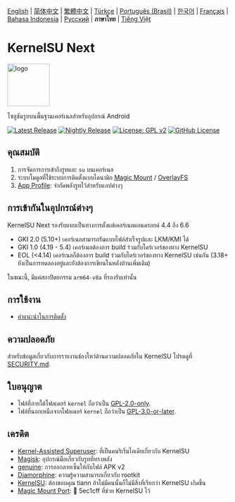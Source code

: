 [English](README.md) | [简体中文](README_CN.md) | [繁體中文](README_TW.md) | [Türkçe](README_TR.md) | [Português (Brasil)](README_PT-BR.md) | [한국어](README_KO.md) | [Français](README_FR.md) | [Bahasa Indonesia](README_ID.md) | [Русский](README_RU.md) | **ภาษาไทย** | [Tiếng Việt](README_VI.md)

# KernelSU Next

<img src="/assets/kernelsu_next.png" style="width: 96px;" alt="logo">

โซลูชันรูทบนพื้นฐานเคอร์เนลสำหรับอุปกรณ์ Android

[![Latest Release](https://img.shields.io/github/v/release/KernelSU-Next/KernelSU-Next?label=Release&logo=github)](https://github.com/KernelSU-Next/KernelSU-Next/releases/latest)
[![Nightly Release](https://img.shields.io/badge/Nightly%20Release-gray?logo=hackthebox&logoColor=fff)](https://nightly.link/KernelSU-Next/KernelSU-Next/workflows/build-manager-ci/next/Manager)
[![License: GPL v2](https://img.shields.io/badge/License-GPL%20v2-orange.svg?logo=gnu)](https://www.gnu.org/licenses/old-licenses/gpl-2.0.en.html)
[![GitHub License](https://img.shields.io/github/license/KernelSU-Next/KernelSU-Next?logo=gnu)](/LICENSE)

## คุณสมบัติ

1. การจัดการการเข้าถึงรูทและ `su` บนเคอร์เนล
2. ระบบโมดูลที่ใช้ระบบการติดตั้งแบบไดนามิก [Magic Mount](https://topjohnwu.github.io/Magisk/details.html#magic-mount) / [OverlayFS](https://en.wikipedia.org/wiki/OverlayFS)
3. [App Profile](https://kernelsu.org/guide/app-profile.html): จำกัดพลังรูทไว้สำหรับแอปต่างๆ

## การเข้ากันในอุปกรณ์ต่างๆ

KernelSU Next รองรับแบบเป็นทางการตั้งแต่เคอร์เนลแอนดรอยด์ 4.4 ถึง 6.6
 - GKI 2.0 (5.10+) เคอร์เนลสามารถรันแบบไฟล์สำเร็จรูปและ LKM/KMI ได้
 - GKI 1.0 (4.19 - 5.4) เคอร์เนลต้องการ build ร่วมกับไดร์เวอร์ของทาง KernelSU
 - EOL (<4.14) เคอร์เนลก็ต้องการ build ร่วมกับไดร์เวอร์ของทาง KernelSU เช่นกัน (3.18+ ยังเป็นการทดลองอยู่และยังต้องการเขียนในหลังบ้านเพิ่มเติม)

ในขณะนี้, มีแค่สถาปัตยกรรม `arm64-v8a` ที่รองรับเท่านั้น

## การใช้งาน

- [คำแนะนำในการติดตั้ง](https://KernelSU-Next.github.io/KernelSU-Next/)

## ความปลอดภัย

สำหรับข้อมูลเกี่ยวกับการรายงานช่องโหว่ด้านความปลอดภัยใน KernelSU โปรดดูที่ [SECURITY.md](/SECURITY.md).

## ใบอนุญาต

- ไฟล์ที่ภายใต้โฟลเดอร์ `kernel` ถือว่าเป็น [GPL-2.0-only](https://www.gnu.org/licenses/old-licenses/gpl-2.0.en.html).
- ไฟล์ที่นอกเหนือจากโฟลเดอร์ `kernel` ถือว่าเป็น [GPL-3.0-or-later](https://www.gnu.org/licenses/gpl-3.0.html).

## เครดิต

- [Kernel-Assisted Superuser](https://git.zx2c4.com/kernel-assisted-superuser/about/): ที่เป็นคนริเริ่มไอเดียเกี่ยวกับ KernelSU
- [Magisk](https://github.com/topjohnwu/Magisk): อุปกรณ์มือเกี่ยวกับรูทที่ทรงพลัง
- [genuine](https://github.com/brevent/genuine/): การออกลายเซ็นให้กับไฟล์ APK v2
- [Diamorphine](https://github.com/m0nad/Diamorphine): ความรู้ความสามารถเกี่ยวกับ rootkit
- [KernelSU](https://github.com/tiann/KernelSU): ต้องขอบคุณ tiann ถ้าไม่มีคนนั้นก็ไม่มีสิ่งที่เรียกว่า KernelSU เกิดขึ้น
- [Magic Mount Port](https://github.com/5ec1cff/KernelSU/blob/main/userspace/ksud/src/magic_mount.rs): 💜 5ec1cff ที่ช่วย KernelSU ไว้
